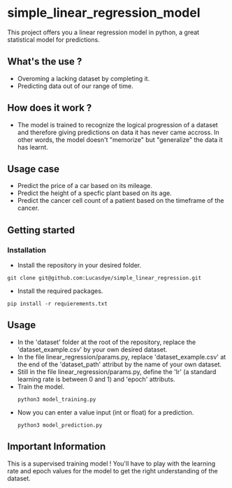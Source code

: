 # simple_linear_regression_model
This project offers you a linear regression model in python, a great statistical model for predictions.

## What's the use ?
* Overoming a lacking dataset by completing it.
* Predicting data out of our range of time.
 
## How does it work ?
* The model is trained to recognize the logical progression of a dataset and therefore giving predictions on data it has never came accross.
In other words, the model doesn't "memorize" but "generalize" the data it has learnt.

## Usage case
* Predict the price of a car based on its mileage.
* Predict the height of a specfic plant based on its age.
* Predict the cancer cell count of a patient based on the timeframe of the cancer.

## Getting started

### Installation
* Install the repository in your desired folder.
```
git clone git@github.com:Lucasdye/simple_linear_regression.git
```
* Install the required packages.
```
pip install -r requierements.txt
```
## Usage
* In the 'dataset' folder at the root of the repository, replace the 'dataset_example.csv' by your own desired dataset.
* In the file linear_regression/params.py, replace 'dataset_example.csv' at the end of the 'dataset_path' attribut by the name of your own dataset.
* Still in the file linear_regression/params.py, define the 'lr' (a standard learning rate is between 0 and 1) and 'epoch' attributs.
* Train the model.
  ```
  python3 model_training.py
  ```
* Now you can enter a value input (int or float) for a prediction.
  ```
  python3 model_prediction.py
  ```
## Important Information
This is a supervised training model ! You'll have to play with the learning rate and epoch values for the model to get the right understanding of the dataset.











